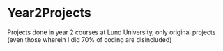 # Year2Projects
Projects done in year 2 courses at Lund University, only original projects (even those wherein I did 70% of coding are disincluded)
